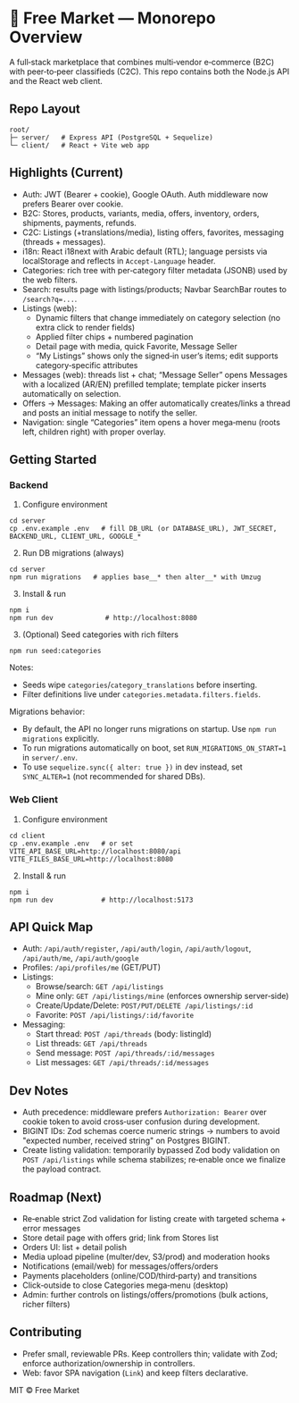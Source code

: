 # 🛒 Free Market — Monorepo Overview

A full‑stack marketplace that combines multi‑vendor e‑commerce (B2C) with peer‑to‑peer classifieds (C2C).
This repo contains both the Node.js API and the React web client.

## Repo Layout

```
root/
├─ server/   # Express API (PostgreSQL + Sequelize)
└─ client/   # React + Vite web app
```

## Highlights (Current)

- Auth: JWT (Bearer + cookie), Google OAuth. Auth middleware now prefers Bearer over cookie.
- B2C: Stores, products, variants, media, offers, inventory, orders, shipments, payments, refunds.
- C2C: Listings (+translations/media), listing offers, favorites, messaging (threads + messages).
- i18n: React i18next with Arabic default (RTL); language persists via localStorage and reflects in `Accept-Language` header.
- Categories: rich tree with per‑category filter metadata (JSONB) used by the web filters.
- Search: results page with listings/products; Navbar SearchBar routes to `/search?q=...`.
- Listings (web):
  - Dynamic filters that change immediately on category selection (no extra click to render fields)
  - Applied filter chips + numbered pagination
  - Detail page with media, quick Favorite, Message Seller
  - “My Listings” shows only the signed‑in user’s items; edit supports category‑specific attributes
- Messages (web): threads list + chat; “Message Seller” opens Messages with a localized (AR/EN) prefilled template; template picker inserts automatically on selection.
- Offers → Messages: Making an offer automatically creates/links a thread and posts an initial message to notify the seller.
- Navigation: single “Categories” item opens a hover mega‑menu (roots left, children right) with proper overlay.

## Getting Started

### Backend

1) Configure environment

```
cd server
cp .env.example .env   # fill DB_URL (or DATABASE_URL), JWT_SECRET, BACKEND_URL, CLIENT_URL, GOOGLE_*
```

2) Run DB migrations (always)

```
cd server
npm run migrations   # applies base__* then alter__* with Umzug
```

3) Install & run

```
npm i
npm run dev             # http://localhost:8080
```

3) (Optional) Seed categories with rich filters

```
npm run seed:categories
```

Notes:
- Seeds wipe `categories`/`category_translations` before inserting.
- Filter definitions live under `categories.metadata.filters.fields`.

Migrations behavior:
- By default, the API no longer runs migrations on startup. Use `npm run migrations` explicitly.
- To run migrations automatically on boot, set `RUN_MIGRATIONS_ON_START=1` in `server/.env`.
- To use `sequelize.sync({ alter: true })` in dev instead, set `SYNC_ALTER=1` (not recommended for shared DBs).

### Web Client

1) Configure environment

```
cd client
cp .env.example .env   # or set
VITE_API_BASE_URL=http://localhost:8080/api
VITE_FILES_BASE_URL=http://localhost:8080
```

2) Install & run

```
npm i
npm run dev            # http://localhost:5173
```

## API Quick Map

- Auth: `/api/auth/register`, `/api/auth/login`, `/api/auth/logout`, `/api/auth/me`, `/api/auth/google`
- Profiles: `/api/profiles/me` (GET/PUT)
- Listings:
  - Browse/search: `GET /api/listings`
  - Mine only: `GET /api/listings/mine` (enforces ownership server‑side)
  - Create/Update/Delete: `POST/PUT/DELETE /api/listings/:id`
  - Favorite: `POST /api/listings/:id/favorite`
- Messaging:
  - Start thread: `POST /api/threads` (body: listingId)
  - List threads: `GET /api/threads`
  - Send message: `POST /api/threads/:id/messages`
  - List messages: `GET /api/threads/:id/messages`

## Dev Notes

- Auth precedence: middleware prefers `Authorization: Bearer` over cookie token to avoid cross‑user confusion during development.
- BIGINT IDs: Zod schemas coerce numeric strings → numbers to avoid "expected number, received string" on Postgres BIGINT.
- Create listing validation: temporarily bypassed Zod body validation on `POST /api/listings` while schema stabilizes; re‑enable once we finalize the payload contract.

## Roadmap (Next)

- Re‑enable strict Zod validation for listing create with targeted schema + error messages
- Store detail page with offers grid; link from Stores list
- Orders UI: list + detail polish
- Media upload pipeline (multer/dev, S3/prod) and moderation hooks
- Notifications (email/web) for messages/offers/orders
- Payments placeholders (online/COD/third‑party) and transitions
- Click‑outside to close Categories mega‑menu (desktop)
 - Admin: further controls on listings/offers/promotions (bulk actions, richer filters)

## Contributing

- Prefer small, reviewable PRs. Keep controllers thin; validate with Zod; enforce authorization/ownership in controllers.
- Web: favor SPA navigation (`Link`) and keep filters declarative.

MIT © Free Market
